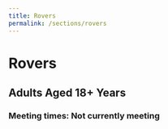 ```yaml
---
title: Rovers
permalink: /sections/rovers
---
```


# Rovers
## Adults Aged 18+ Years
### Meeting times: Not currently meeting
